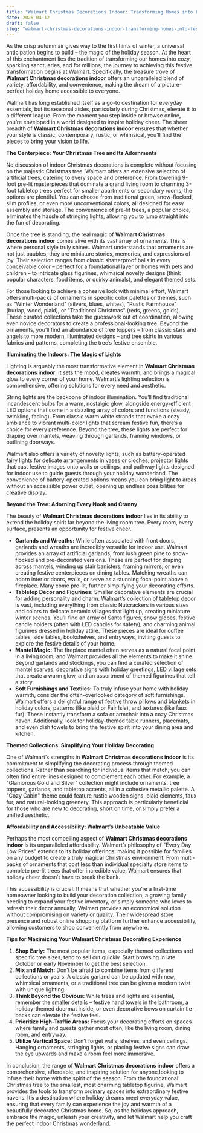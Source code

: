 ```yaml
---
title: "Walmart Christmas Decorations Indoor: Transforming Homes into Festive Havens"
date: 2025-04-12
draft: false
slug: "walmart-christmas-decorations-indoor-transforming-homes-into-festive-havens" 
---
```


As the crisp autumn air gives way to the first hints of winter, a universal anticipation begins to build – the magic of the holiday season. At the heart of this enchantment lies the tradition of transforming our homes into cozy, sparkling sanctuaries, and for millions, the journey to achieving this festive transformation begins at Walmart. Specifically, the treasure trove of **Walmart Christmas decorations indoor** offers an unparalleled blend of variety, affordability, and convenience, making the dream of a picture-perfect holiday home accessible to everyone.

Walmart has long established itself as a go-to destination for everyday essentials, but its seasonal aisles, particularly during Christmas, elevate it to a different league. From the moment you step inside or browse online, you’re enveloped in a world designed to inspire holiday cheer. The sheer breadth of **Walmart Christmas decorations indoor** ensures that whether your style is classic, contemporary, rustic, or whimsical, you’ll find the pieces to bring your vision to life.

**The Centerpiece: Your Christmas Tree and Its Adornments**

No discussion of indoor Christmas decorations is complete without focusing on the majestic Christmas tree. Walmart offers an extensive selection of artificial trees, catering to every space and preference. From towering 9-foot pre-lit masterpieces that dominate a grand living room to charming 3-foot tabletop trees perfect for smaller apartments or secondary rooms, the options are plentiful. You can choose from traditional green, snow-flocked, slim profiles, or even more unconventional colors, all designed for easy assembly and storage. The convenience of pre-lit trees, a popular choice, eliminates the hassle of stringing lights, allowing you to jump straight into the fun of decorating.

Once the tree is standing, the real magic of **Walmart Christmas decorations indoor** comes alive with its vast array of ornaments. This is where personal style truly shines. Walmart understands that ornaments are not just baubles; they are miniature stories, memories, and expressions of joy. Their selection ranges from classic shatterproof balls in every conceivable color – perfect for a foundational layer or homes with pets and children – to intricate glass figurines, whimsical novelty designs (think popular characters, food items, or quirky animals), and elegant themed sets.

For those looking to achieve a cohesive look with minimal effort, Walmart offers multi-packs of ornaments in specific color palettes or themes, such as "Winter Wonderland" (silvers, blues, whites), "Rustic Farmhouse" (burlap, wood, plaid), or "Traditional Christmas" (reds, greens, golds). These curated collections take the guesswork out of coordination, allowing even novice decorators to create a professional-looking tree. Beyond the ornaments, you’ll find an abundance of tree toppers – from classic stars and angels to more modern, illuminated designs – and tree skirts in various fabrics and patterns, completing the tree’s festive ensemble.

**Illuminating the Indoors: The Magic of Lights**

Lighting is arguably the most transformative element in **Walmart Christmas decorations indoor**. It sets the mood, creates warmth, and brings a magical glow to every corner of your home. Walmart’s lighting selection is comprehensive, offering solutions for every need and aesthetic.

String lights are the backbone of indoor illumination. You’ll find traditional incandescent bulbs for a warm, nostalgic glow, alongside energy-efficient LED options that come in a dazzling array of colors and functions (steady, twinkling, fading). From classic warm white strands that evoke a cozy ambiance to vibrant multi-color lights that scream festive fun, there’s a choice for every preference. Beyond the tree, these lights are perfect for draping over mantels, weaving through garlands, framing windows, or outlining doorways.

Walmart also offers a variety of novelty lights, such as battery-operated fairy lights for delicate arrangements in vases or cloches, projector lights that cast festive images onto walls or ceilings, and pathway lights designed for indoor use to guide guests through your holiday wonderland. The convenience of battery-operated options means you can bring light to areas without an accessible power outlet, opening up endless possibilities for creative display.

**Beyond the Tree: Adorning Every Nook and Cranny**

The beauty of **Walmart Christmas decorations indoor** lies in its ability to extend the holiday spirit far beyond the living room tree. Every room, every surface, presents an opportunity for festive cheer.

* **Garlands and Wreaths:** While often associated with front doors, garlands and wreaths are incredibly versatile for indoor use. Walmart provides an array of artificial garlands, from lush green pine to snow-flocked and pre-decorated versions. These are perfect for draping across mantels, winding up stair banisters, framing mirrors, or even creating festive centerpieces on dining tables. Matching wreaths can adorn interior doors, walls, or serve as a stunning focal point above a fireplace. Many come pre-lit, further simplifying your decorating efforts.
* **Tabletop Decor and Figurines:** Smaller decorative elements are crucial for adding personality and charm. Walmart’s collection of tabletop decor is vast, including everything from classic Nutcrackers in various sizes and colors to delicate ceramic villages that light up, creating miniature winter scenes. You’ll find an array of Santa figures, snow globes, festive candle holders (often with LED candles for safety), and charming animal figurines dressed in holiday attire. These pieces are ideal for coffee tables, side tables, bookshelves, and entryways, inviting guests to explore the festive details of your home.
* **Mantel Magic:** The fireplace mantel often serves as a natural focal point in a living room, and Walmart provides all the elements to make it shine. Beyond garlands and stockings, you can find a curated selection of mantel scarves, decorative signs with holiday greetings, LED village sets that create a warm glow, and an assortment of themed figurines that tell a story.
* **Soft Furnishings and Textiles:** To truly infuse your home with holiday warmth, consider the often-overlooked category of soft furnishings. Walmart offers a delightful range of festive throw pillows and blankets in holiday colors, patterns (like plaid or Fair Isle), and textures (like faux fur). These instantly transform a sofa or armchair into a cozy Christmas haven. Additionally, look for holiday-themed table runners, placemats, and even dish towels to bring the festive spirit into your dining area and kitchen.

**Themed Collections: Simplifying Your Holiday Decorating**

One of Walmart’s strengths in **Walmart Christmas decorations indoor** is its commitment to simplifying the decorating process through themed collections. Rather than searching for individual items that match, you can often find entire lines designed to complement each other. For example, a "Glamorous Gold and Silver" collection might include ornaments, tree toppers, garlands, and tabletop accents, all in a cohesive metallic palette. A "Cozy Cabin" theme could feature rustic wooden signs, plaid elements, faux fur, and natural-looking greenery. This approach is particularly beneficial for those who are new to decorating, short on time, or simply prefer a unified aesthetic.

**Affordability and Accessibility: Walmart’s Unbeatable Value**

Perhaps the most compelling aspect of **Walmart Christmas decorations indoor** is its unparalleled affordability. Walmart’s philosophy of "Every Day Low Prices" extends to its holiday offerings, making it possible for families on any budget to create a truly magical Christmas environment. From multi-packs of ornaments that cost less than individual specialty store items to complete pre-lit trees that offer incredible value, Walmart ensures that holiday cheer doesn’t have to break the bank.

This accessibility is crucial. It means that whether you’re a first-time homeowner looking to build your decoration collection, a growing family needing to expand your festive inventory, or simply someone who loves to refresh their decor annually, Walmart provides an economical solution without compromising on variety or quality. Their widespread store presence and robust online shopping platform further enhance accessibility, allowing customers to shop conveniently from anywhere.

**Tips for Maximizing Your Walmart Christmas Decorating Experience**

1. **Shop Early:** The most popular items, especially themed collections and specific tree sizes, tend to sell out quickly. Start browsing in late October or early November to get the best selection.
2. **Mix and Match:** Don’t be afraid to combine items from different collections or years. A classic garland can be updated with new, whimsical ornaments, or a traditional tree can be given a modern twist with unique lighting.
3. **Think Beyond the Obvious:** While trees and lights are essential, remember the smaller details – festive hand towels in the bathroom, a holiday-themed doormat inside, or even decorative bows on curtain tie-backs can elevate the festive feel.
4. **Prioritize High-Traffic Areas:** Focus your decorating efforts on spaces where family and guests gather most often, like the living room, dining room, and entryway.
5. **Utilize Vertical Space:** Don’t forget walls, shelves, and even ceilings. Hanging ornaments, stringing lights, or placing festive signs can draw the eye upwards and make a room feel more immersive.

In conclusion, the range of **Walmart Christmas decorations indoor** offers a comprehensive, affordable, and inspiring solution for anyone looking to infuse their home with the spirit of the season. From the foundational Christmas tree to the smallest, most charming tabletop figurine, Walmart provides the tools to transform ordinary spaces into extraordinary festive havens. It’s a destination where holiday dreams meet everyday value, ensuring that every family can experience the joy and warmth of a beautifully decorated Christmas home. So, as the holidays approach, embrace the magic, unleash your creativity, and let Walmart help you craft the perfect indoor Christmas wonderland.